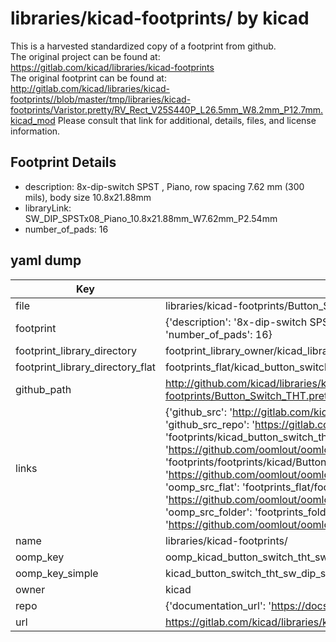 # libraries/kicad-footprints/ by kicad  
This is a harvested standardized copy of a footprint from github.  
The original project can be found at:  
https://gitlab.com/kicad/libraries/kicad-footprints  
The original footprint can be found at:
http://gitlab.com/kicad/libraries/kicad-footprints//blob/master/tmp/libraries/kicad-footprints/Varistor.pretty/RV_Rect_V25S440P_L26.5mm_W8.2mm_P12.7mm.kicad_mod
Please consult that link for additional, details, files, and license information.  
## Footprint Details
* description: 8x-dip-switch SPST , Piano, row spacing 7.62 mm (300 mils), body size 10.8x21.88mm  
* libraryLink: SW_DIP_SPSTx08_Piano_10.8x21.88mm_W7.62mm_P2.54mm  
* number_of_pads: 16  
## yaml dump  
| Key | Value |  
| --- | --- |  
| file | libraries/kicad-footprints/Button_Switch_THT.pretty/SW_DIP_SPSTx08_Piano_10.8x21.88mm_W7.62mm_P2.54mm.kicad_mod |  
| footprint | {'description': '8x-dip-switch SPST , Piano, row spacing 7.62 mm (300 mils), body size 10.8x21.88mm', 'libraryLink': 'SW_DIP_SPSTx08_Piano_10.8x21.88mm_W7.62mm_P2.54mm', 'number_of_pads': 16} |  
| footprint_library_directory | footprint_library_owner/kicad_libraries/kicad-footprints/ |  
| footprint_library_directory_flat | footprints_flat/kicad_button_switch_tht_sw_dip_spstx08_piano_10_8x21_88mm_w7_62mm_p2_54mm/working |  
| github_path | http://github.com/kicad/libraries/kicad-footprints//blob/master/tmp/libraries/kicad-footprints/Button_Switch_THT.pretty/SW_DIP_SPSTx08_Piano_10.8x21.88mm_W7.62mm_P2.54mm.kicad_mod |  
| links | {'github_src': 'http://gitlab.com/kicad/libraries/kicad-footprints//blob/master/tmp/libraries/kicad-footprints/Varistor.pretty/RV_Rect_V25S440P_L26.5mm_W8.2mm_P12.7mm.kicad_mod', 'github_src_repo': 'https://gitlab.com/kicad/libraries/kicad-footprints', 'oomp_bot': 'footprints/kicad_button_switch_tht_sw_dip_spstx08_piano_10_8x21_88mm_w7_62mm_p2_54mm/working', 'oomp_bot_github': 'https://github.com/oomlout/oomlout_oomp_footprint_bot/tree/main/footprints/kicad_button_switch_tht_sw_dip_spstx08_piano_10_8x21_88mm_w7_62mm_p2_54mm/working', 'oomp_doc': 'footprints/footprints/kicad/Button_Switch_THT/SW_DIP_SPSTx08_Piano_10.8x21.88mm_W7.62mm_P2.54mm/working/', 'oomp_doc_github': 'https://github.com/oomlout/oomlout_oomp_footprint_doc/tree/main/footprints/footprints/kicad/Button_Switch_THT/SW_DIP_SPSTx08_Piano_10.8x21.88mm_W7.62mm_P2.54mm/working', 'oomp_src_flat': 'footprints_flat/footprints_flat/kicad_button_switch_tht_sw_dip_spstx08_piano_10_8x21_88mm_w7_62mm_p2_54mm/working', 'oomp_src_flat_github': 'https://github.com/oomlout/oomlout_oomp_footprint_src/tree/main/footprints_flat/kicad_button_switch_tht_sw_dip_spstx08_piano_10_8x21_88mm_w7_62mm_p2_54mm/working', 'oomp_src_folder': 'footprints_folder/footprints_folder/kicad/Button_Switch_THT/SW_DIP_SPSTx08_Piano_10.8x21.88mm_W7.62mm_P2.54mm/working', 'oomp_src_folder_github': 'https://github.com/oomlout/oomlout_oomp_footprint_src/tree/main/footprints_folder/kicad/Button_Switch_THT/SW_DIP_SPSTx08_Piano_10.8x21.88mm_W7.62mm_P2.54mm/working'} |  
| name | libraries/kicad-footprints/ |  
| oomp_key | oomp_kicad_button_switch_tht_sw_dip_spstx08_piano_10_8x21_88mm_w7_62mm_p2_54mm |  
| oomp_key_simple | kicad_button_switch_tht_sw_dip_spstx08_piano_10_8x21_88mm_w7_62mm_p2_54mm |  
| owner | kicad |  
| repo | {'documentation_url': 'https://docs.github.com/rest/repos/repos#get-a-repository', 'message': 'Not Found'} |  
| url | https://gitlab.com/kicad/libraries/kicad-footprints |  

